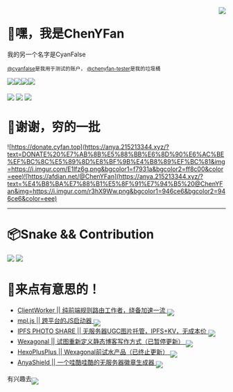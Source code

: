 <img align='right' src='https://i.imgur.com/HT8q4xC.png'>

# 👋嘿，我是ChenYFan

我的另一个名字是CyanFalse

<sub>[@cyanfalse](https://github.com/cyanfalse)是我用于测试的账户， [@chenyfan-tester](https://github.com/chenyfan-tester)是我的垃圾桶</sub>

<img align='middle' src='https://anya.215213344.xyz/?text=%E6%98%AF%E5%AD%A6%E7%94%9F%EF%BC%81%E7%9D%BE%E8%B4%B5%E7%9A%84%E7%B4%AB%E8%89%B2%EF%BC%81&img=https://i.imgur.com/QncNJJ1.png&bgcolor1=a371f7&bgcolor2=8957e5'></img><img align='middle' src='https://anya.215213344.xyz/?text=♂&bgcolor1=b100ffd9&img=https://i.imgur.com/dGqcpPU.jpg'></img><img align='middle' src='https://anya.215213344.xyz/?text=VSCode&bgcolor1=24aff2&bgcolor2=0075b8&img=https://i.imgur.com/XksHKIV.jpg'></img><img align='middle' src='https://anya.215213344.xyz/?text=JavaScript&bgcolor1=f7df37&bgcolor2=f7df37&color=333&img=https://i.imgur.com/de9PXVn.jpg'></img>

[<img align='middle' src='https://anya.215213344.xyz/?text=Telegram%20@ChenYFan&bgcolor1=30a3e6&bgcolor2=30a3e6&img=https://i.imgur.com/7qo9t7X.jpg'></img>](https://t.me/chenyfan) [<img align='middle' src='https://anya.215213344.xyz/?text=Mail%20to%20chenyf@cyfan.top&bgcolor1=fff&bgcolor2=eee&img=https://i.imgur.com/5L7CbqA.png&color=555'></img>](mailto:chenyf@cyfan.top) [<img align='middle' src='https://anya.215213344.xyz/?text=Twitter%20@ChenYF_OHHH&bgcolor1=1d9bf0&bgcolor2=30a3e6&img=https://i.imgur.com/dpqSHIL.png'></img>](https://twitter.com/ChenYF_OHHH)


# 🍻谢谢，穷的一批

![https://donate.cyfan.top](https://anya.215213344.xyz/?text=DONATE%20%E7%AB%8B%E5%88%BB%E6%8D%90%E6%AC%BE%EF%BC%8C%E5%89%8D%E8%BF%9B%E4%B8%89%EF%BC%81&img=https://i.imgur.com/E1lfz6g.png&bgcolor1=f7931a&bgcolor2=ff8c00&color=eee)![https://afdian.net/@ChenYFan](https://anya.215213344.xyz/?text=%E4%B8%BA%E7%88%B1%E5%8F%91%E7%94%B5%20@ChenYFan&img=https://i.imgur.com/r3hX9Ww.png&bgcolor1=946ce6&bgcolor2=946ce6&color=eee)

---

# 📦Snake && Contribution
![](https://github-readme-stats.vercel.app/api/?username=ChenYFan&show_icons=true&title_color=fff&icon_color=79ff97&text_color=9f9f9f&bg_color=151515)
![](https://snakegithub.pages.dev/github-contribution-grid-snake.svg)


# 👀来点有意思的！

- [ClientWorker || 纯前端规则路由工作者，绕备加速一流 <img align='middle' src='https://anya.215213344.xyz/?repo=ChenYFan/ClientWorker'></img>](https://github.com/ChenYFan/ClientWorker)
- [mpl.js || 跨平台的JS启动器 <img align='middle' src='https://anya.215213344.xyz/?repo=CrazyCreativeDream/mpl.js'></img>](https://github.com/CrazyCreativeDream/mpl.js)
- [IPFS PHOTO SHARE || 无服务器UGC图片托管，IPFS+KV，无成本价 <img align='middle' src='https://anya.215213344.xyz/?repo=ChenYFan-Tester/IPFS_PHOTO_SHARE'></img>](https://github.com/ChenYFan-Tester/IPFS_PHOTO_SHARE)
- [Wexagonal || 试图重新定义静态博客写作方式（已暂停更新）  <img align='middle' src='https://anya.215213344.xyz/?repo=Wexagonal/Wexagonal'></img>](https://github.com/Wexagonal/Wexagonal)
- [HexoPlusPlus || Wexagonal前试水产品（已终止更新）  <img align='middle' src='https://anya.215213344.xyz/?repo=Hexoplusplus/Hexoplusplus'></img>](https://github.com/Hexoplusplus/Hexoplusplus)
- [AnyaShield || 一个哇酷哇酷的无服务器徽章生成器 <img align='middle' src='https://anya.215213344.xyz/?repo=ChenYFan/AnyaShield'></img>](https://github.com/ChenYFan/AnyaShield)

有兴趣去[<img align='middle' src='https://anya.215213344.xyz/?text=%E7%9C%8B%E7%9C%8B%E5%8D%9A%E5%AE%A2%EF%BC%81&img=https://avatars.githubusercontent.com/u/53730587&bgcolor1=fff&bgcolor2=eee&color=666'></img>](https://blog.cyfan.top)

